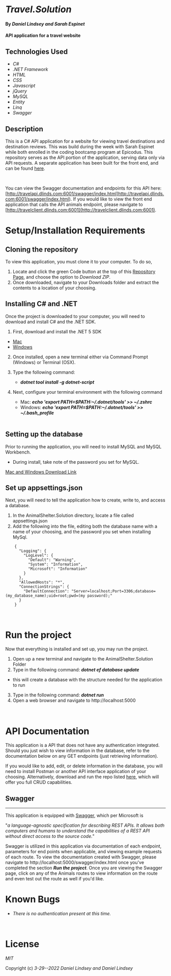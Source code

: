 # _Travel.Solution_

#### By _Daniel Lindsey and Sarah Espinet_

#### API application for a travel website

## Technologies Used

- _C#_
- _.NET Framework_
- _HTML_
- _CSS_
- _Javascript_
- _jQuery_
- _MySQL_
- _Entity_
- _Linq_
- _Swagger_

## Description

This is a C# API application for a website for viewing travel destinations and destination reviews. This was build during the week with Sarah Espinet while both enrolled in the coding bootcamp program at Epicodus. This repository serves as the API portion of the application, serving data only via API requests. A separate application has been built for the front end, and can be found [here](https://github.com/dlinds/TravelClient.Solution).

<br>

You can view the Swagger documentation and endpoints for this API here: [http://travelapi.dlinds.com:6001/swagger/index.html]http://travelapi.dlinds.com:6001/swagger/index.html). If you would like to view the front end application that calls the API animals endpoint, please navigate to [http://travelclient.dlinds.com:6001](http://travelclient.dlinds.com:6001).

# Setup/Installation Requirements

## Cloning the repository

To view this application, you must clone it to your computer. To do so,

1. Locate and click the green Code button at the top of this [Repository Page](https://github.com/dlinds/Travel.Solution), and choose the option to _Download ZIP_.
2. Once downloaded, navigate to your Downloads folder and extract the contents to a location of your choosing.

## Installing C# and .NET

Once the project is downloaded to your computer, you will need to download and install C# and the .NET SDK.

1. First, download and install the .NET 5 SDK

- [Mac](https://dotnet.microsoft.com/download/dotnet/thank-you/sdk-5.0.401-macos-x64-installer)
- [Windows](https://dotnet.microsoft.com/download/dotnet/thank-you/sdk-5.0.401-windows-x64-installer)

2. Once installed, open a new terminal either via Command Prompt (Windows) or Terminal (OSX).
3. Type the following command:
   - **_dotnet tool install -g dotnet-script_**
4. Next, configure your terminal environment with the following command

   - Mac: **_echo 'export PATH=$PATH:~/.dotnet/tools' >> ~/.zshrc_**
   - Windows: **_echo 'export PATH=$PATH:~/.dotnet/tools' >> ~/.bash_profile_**
     <br>
     <br>

## Setting up the database

Prior to running the application, you will need to install MySQL and MySQL Workbench.

- During install, take note of the password you set for MySQL.
  <br>

[Mac and Windows Download Link](https://dev.mysql.com/downloads/workbench/)

## Set up appsettings.json

Next, you will need to tell the application how to create, write to, and access a database.

1. In the AnimalShelter.Solution directory, locate a file called appsettings.json
2. Add the following into the file, editing both the database name with a name of your choosing, and the password you set when installing MySql.
~~~
    {
      "Logging": {
        "LogLevel": {
          "Default": "Warning",
          "System": "Information",
          "Microsoft": "Information"
        }
      },
      "AllowedHosts": "*",
      "ConnectionStrings": {
        "DefaultConnection": "Server=localhost;Port=3306;database=(my_database_name);uid=root;pwd=(my password);"
      }
    }
~~~
<br>

# Run the project
  Now that everything is installed and set up, you may run the project.

1. Open up a new terminal and navigate to the AnimalShelter.Solution Folder
2. Type in the following command: **_dotnet ef database update_**
  * this will create a database with the structure needed for the application to run
3. Type in the following command: **_dotnet run_**
4. Open a web browser and navigate to http://localhost:5000

<br>

# API Documentation
  This application is a API that does not have any authentication integrated. Should you just wish to view information in the database, refer to the documentation below on any GET endpoints (just retrieving information).

  If you would like to add, edit, or delete information in the database, you will need to install Postman or another API interface application of your choosing. Alternatively, download and run the repo listed [here](https://github.com/dlinds/TravelClient.Solution), which will offer you full CRUD capabilities.

## Swagger
<hr>

This application is equipped with [Swagger](https://docs.microsoft.com/en-us/aspnet/core/tutorials/web-api-help-pages-using-swagger?view=aspnetcore-5.0), which per Microsoft is

 "_a language-agnostic specification for describing REST APIs. It allows both computers and humans to understand the capabilities of a REST API without direct access to the source code._"

Swagger is utilized in this application via documentation of each endpoint, parameters for end points when applicable, and viewing example requests of each route. To view the documentation created with Swagger, please navigate to http://localhost:5000/swagger/index.html once you've completed the section **_Run the project_**. Once you are viewing the Swagger page, click on any of the Animals routes to view information on the route and even test out the route as well if you'd like.


# Known Bugs

- _There is no authentication present at this time._

<br>

# License

_MIT_

Copyright (c) _3-29--2022_ _Daniel Lindsey and Daniel Lindsey_
